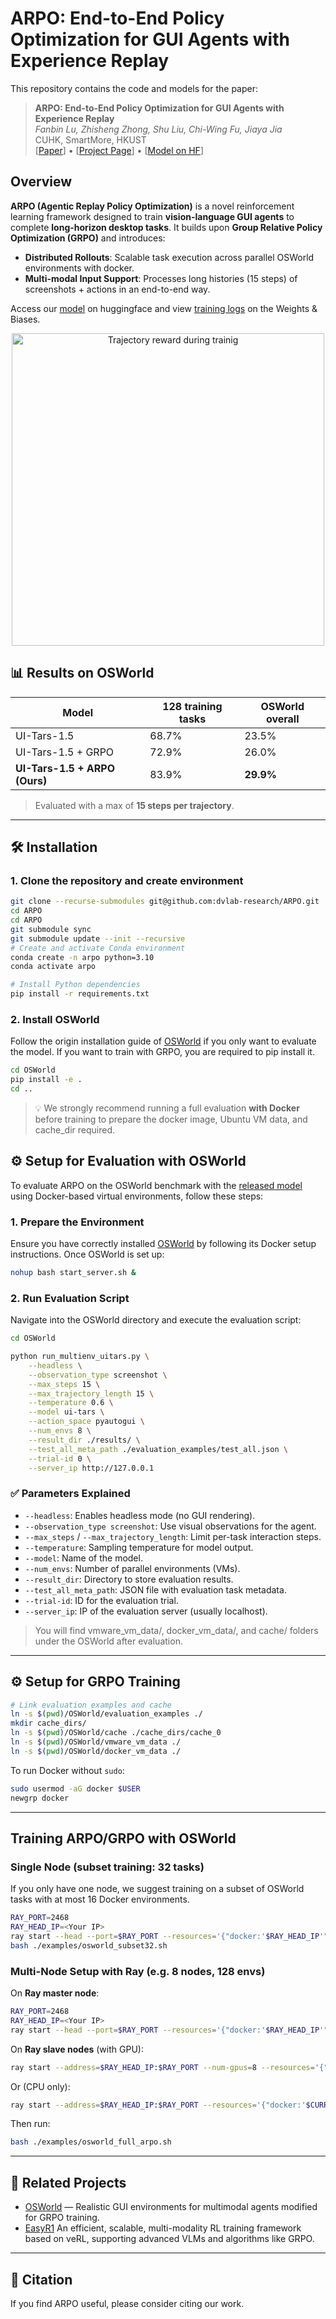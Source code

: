 
# ARPO: End-to-End Policy Optimization for GUI Agents with Experience Replay

This repository contains the code and models for the paper:

> **ARPO: End-to-End Policy Optimization for GUI Agents with Experience Replay**  
> *Fanbin Lu, Zhisheng Zhong, Shu Liu, Chi-Wing Fu, Jiaya Jia*  
> CUHK, SmartMore, HKUST  
> [[Paper](https://arxiv.org/abs/2505.16282)] • [[Project Page](https://github.com/dvlab-research/ARPO)] • [[Model on HF](https://huggingface.co/Fanbin/ARPO_UITARS1.5_7B)]

## Overview

**ARPO (Agentic Replay Policy Optimization)** is a novel reinforcement learning framework designed to train **vision-language GUI agents** to complete **long-horizon desktop tasks**. It builds upon **Group Relative Policy Optimization (GRPO)** and introduces:

- **Distributed Rollouts**: Scalable task execution across parallel OSWorld environments with docker.  
- **Multi-modal Input Support**: Processes long histories (15 steps) of screenshots + actions in an end-to-end way.

Access our [model](https://huggingface.co/Fanbin/ARPO_UITARS1.5_7B) on huggingface and view [training logs](https://wandb.ai/fanbinlu/arpo) on the Weights & Biases.

<p align="center">
<img src="assets/traj_reward.png" alt="Trajectory reward during trainig" width="500">
</p>

## 📊 Results on OSWorld

| Model                        |  128 training tasks | OSWorld overall|
|-----------------------------|---------|-------|
| UI-Tars-1.5                |68.7% | 23.5%   | 
| UI-Tars-1.5 + GRPO         |72.9% | 26.0%   | 
| **UI-Tars-1.5 + ARPO (Ours)** |83.9% | **29.9%** |

> Evaluated with a max of **15 steps per trajectory**.

---

## 🛠 Installation

### 1. Clone the repository and create environment

```bash
git clone --recurse-submodules git@github.com:dvlab-research/ARPO.git
cd ARPO
cd ARPO
git submodule sync
git submodule update --init --recursive
# Create and activate Conda environment
conda create -n arpo python=3.10
conda activate arpo

# Install Python dependencies
pip install -r requirements.txt
```

### 2. Install OSWorld
Follow the origin installation guide of [OSWorld](https://github.com/xlang-ai/OSWorld) if you only want to evaluate the model. If you want to train with GRPO, you are required to pip install it.
```bash
cd OSWorld
pip install -e .
cd ..
```

> 💡 We strongly recommend running a full evaluation **with Docker** before training to prepare the docker image, Ubuntu VM data, and cache_dir required.


## ⚙️ Setup for Evaluation with OSWorld

To evaluate ARPO on the OSWorld benchmark with the [released model](https://huggingface.co/Fanbin/ARPO_UITARS1.5_7B) using Docker-based virtual environments, follow these steps:

### 1. **Prepare the Environment**

Ensure you have correctly installed [OSWorld](https://github.com/xlang-ai/OSWorld) by following its Docker setup instructions. Once OSWorld is set up:

```bash
nohup bash start_server.sh &
```

### 2. **Run Evaluation Script**

Navigate into the OSWorld directory and execute the evaluation script:

```bash
cd OSWorld

python run_multienv_uitars.py \
    --headless \
    --observation_type screenshot \
    --max_steps 15 \
    --max_trajectory_length 15 \
    --temperature 0.6 \
    --model ui-tars \
    --action_space pyautogui \
    --num_envs 8 \
    --result_dir ./results/ \
    --test_all_meta_path ./evaluation_examples/test_all.json \
    --trial-id 0 \
    --server_ip http://127.0.0.1
```

### ✅ Parameters Explained

- `--headless`: Enables headless mode (no GUI rendering).
- `--observation_type screenshot`: Use visual observations for the agent.
- `--max_steps` / `--max_trajectory_length`: Limit per-task interaction steps.
- `--temperature`: Sampling temperature for model output.
- `--model`: Name of the model.
- `--num_envs`: Number of parallel environments (VMs).
- `--result_dir`: Directory to store evaluation results.
- `--test_all_meta_path`: JSON file with evaluation task metadata.
- `--trial-id`: ID for the evaluation trial.
- `--server_ip`: IP of the evaluation server (usually localhost).

> You will find vmware_vm_data/, docker_vm_data/, and cache/ folders under the OSWorld after evaluation.
---

## ⚙️ Setup for GRPO Training

```bash
# Link evaluation examples and cache
ln -s $(pwd)/OSWorld/evaluation_examples ./
mkdir cache_dirs/
ln -s $(pwd)/OSWorld/cache ./cache_dirs/cache_0
ln -s $(pwd)/OSWorld/vmware_vm_data ./
ln -s $(pwd)/OSWorld/docker_vm_data ./
```

To run Docker without `sudo`:

```bash
sudo usermod -aG docker $USER
newgrp docker
```

---

## Training ARPO/GRPO with OSWorld

### Single Node (subset training: 32 tasks)
If you only have one node, we suggest training on a subset of OSWorld tasks with at most 16 Docker environments.
```bash
RAY_PORT=2468
RAY_HEAD_IP=<Your IP>
ray start --head --port=$RAY_PORT --resources='{"docker:'$RAY_HEAD_IP'": 128}'
bash ./examples/osworld_subset32.sh
```

### Multi-Node Setup with Ray (e.g. 8 nodes, 128 envs)

On **Ray master node**:

```bash
RAY_PORT=2468
RAY_HEAD_IP=<Your IP>
ray start --head --port=$RAY_PORT --resources='{"docker:'$RAY_HEAD_IP'": 128}'
```

On **Ray slave nodes** (with GPU):

```bash
ray start --address=$RAY_HEAD_IP:$RAY_PORT --num-gpus=8 --resources='{"docker:'$CURRENT_IP'": 128}'
```

Or (CPU only):

```bash
ray start --address=$RAY_HEAD_IP:$RAY_PORT --resources='{"docker:'$CURRENT_IP'": 128}'
```

Then run:

```bash
bash ./examples/osworld_full_arpo.sh
```

---

## 🔗 Related Projects

- [OSWorld](https://github.com/FanbinLu/OSWorld) — Realistic GUI environments for multimodal agents modified for GRPO training.
- [EasyR1](https://github.com/hiyouga/EasyR1) An efficient, scalable, multi-modality RL training framework based on veRL, supporting advanced VLMs and algorithms like GRPO.
---

## 📄 Citation

If you find ARPO useful, please consider citing our work.
